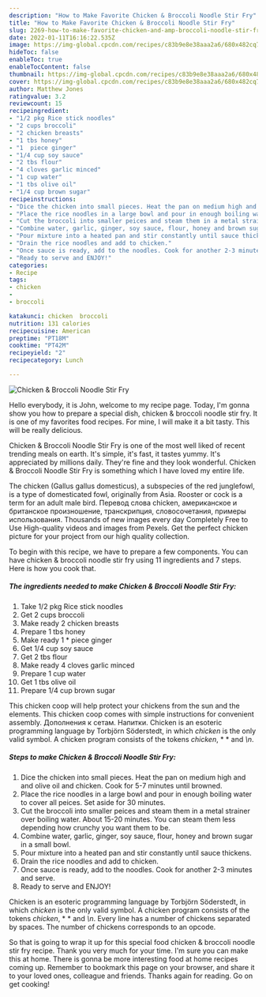 ```yaml
---
description: "How to Make Favorite Chicken & Broccoli Noodle Stir Fry"
title: "How to Make Favorite Chicken & Broccoli Noodle Stir Fry"
slug: 2269-how-to-make-favorite-chicken-and-amp-broccoli-noodle-stir-fry
date: 2022-01-11T16:16:22.535Z
image: https://img-global.cpcdn.com/recipes/c83b9e8e38aaa2a6/680x482cq70/chicken-broccoli-noodle-stir-fry-recipe-main-photo.jpg
hideToc: false
enableToc: true
enableTocContent: false
thumbnail: https://img-global.cpcdn.com/recipes/c83b9e8e38aaa2a6/680x482cq70/chicken-broccoli-noodle-stir-fry-recipe-main-photo.jpg
cover: https://img-global.cpcdn.com/recipes/c83b9e8e38aaa2a6/680x482cq70/chicken-broccoli-noodle-stir-fry-recipe-main-photo.jpg
author: Matthew Jones
ratingvalue: 3.2
reviewcount: 15
recipeingredient:
- "1/2 pkg Rice stick noodles"
- "2 cups broccoli"
- "2 chicken breasts"
- "1 tbs honey"
- "1  piece ginger"
- "1/4 cup soy sauce"
- "2 tbs flour"
- "4 cloves garlic minced"
- "1 cup water"
- "1 tbs olive oil"
- "1/4 cup brown sugar"
recipeinstructions:
- "Dice the chicken into small pieces. Heat the pan on medium high and and olive oil and chicken. Cook for 5-7 minutes until browned."
- "Place the rice noodles in a large bowl and pour in enough boiling water to cover all peices. Set aside for 30 minutes."
- "Cut the broccoli into smaller peices and steam them in a metal strainer over boiling water. About 15-20 minutes. You can steam them less depending how crunchy you want them to be."
- "Combine water, garlic, ginger, soy sauce, flour, honey and brown sugar in a small bowl."
- "Pour mixture into a heated pan and stir constantly until sauce thickens."
- "Drain the rice noodles and add to chicken."
- "Once sauce is ready, add to the noodles. Cook for another 2-3 minutes and serve."
- "Ready to serve and ENJOY!"
categories:
- Recipe
tags:
- chicken
- 
- broccoli

katakunci: chicken  broccoli 
nutrition: 131 calories
recipecuisine: American
preptime: "PT18M"
cooktime: "PT42M"
recipeyield: "2"
recipecategory: Lunch

---
```



![Chicken & Broccoli Noodle Stir Fry](https://img-global.cpcdn.com/recipes/c83b9e8e38aaa2a6/680x482cq70/chicken-broccoli-noodle-stir-fry-recipe-main-photo.jpg)

Hello everybody, it is John, welcome to my recipe page. Today, I'm gonna show you how to prepare a special dish, chicken & broccoli noodle stir fry. It is one of my favorites food recipes. For mine, I will make it a bit tasty. This will be really delicious.

Chicken & Broccoli Noodle Stir Fry is one of the most well liked of recent trending meals on earth. It's simple, it's fast, it tastes yummy. It's appreciated by millions daily. They're fine and they look wonderful. Chicken & Broccoli Noodle Stir Fry is something which I have loved my entire life.

The chicken (Gallus gallus domesticus), a subspecies of the red junglefowl, is a type of domesticated fowl, originally from Asia. Rooster or cock is a term for an adult male bird. Перевод слова chicken, американское и британское произношение, транскрипция, словосочетания, примеры использования. Thousands of new images every day Completely Free to Use High-quality videos and images from Pexels. Get the perfect chicken picture for your project from our high quality collection.


To begin with this recipe, we have to prepare a few components. You can have chicken & broccoli noodle stir fry using 11 ingredients and 7 steps. Here is how you cook that.

<!--inarticleads1-->

##### The ingredients needed to make Chicken & Broccoli Noodle Stir Fry:

1. Take 1/2 pkg Rice stick noodles
1. Get 2 cups broccoli
1. Make ready 2 chicken breasts
1. Prepare 1 tbs honey
1. Make ready 1 * piece ginger
1. Get 1/4 cup soy sauce
1. Get 2 tbs flour
1. Make ready 4 cloves garlic minced
1. Prepare 1 cup water
1. Get 1 tbs olive oil
1. Prepare 1/4 cup brown sugar


This chicken coop will help protect your chickens from the sun and the elements. This chicken coop comes with simple instructions for convenient assembly. Дополнения к сетам. Напитки. Chicken is an esoteric programming language by Torbjörn Söderstedt, in which *chicken* is the only valid symbol. A chicken program consists of the tokens *chicken*, * * and *\n*. 

<!--inarticleads2-->

##### Steps to make Chicken & Broccoli Noodle Stir Fry:

1. Dice the chicken into small pieces. Heat the pan on medium high and and olive oil and chicken. Cook for 5-7 minutes until browned.
1. Place the rice noodles in a large bowl and pour in enough boiling water to cover all peices. Set aside for 30 minutes.
1. Cut the broccoli into smaller peices and steam them in a metal strainer over boiling water. About 15-20 minutes. You can steam them less depending how crunchy you want them to be.
1. Combine water, garlic, ginger, soy sauce, flour, honey and brown sugar in a small bowl.
1. Pour mixture into a heated pan and stir constantly until sauce thickens.
1. Drain the rice noodles and add to chicken.
1. Once sauce is ready, add to the noodles. Cook for another 2-3 minutes and serve.
1. Ready to serve and ENJOY!

Chicken is an esoteric programming language by Torbjörn Söderstedt, in which *chicken* is the only valid symbol. A chicken program consists of the tokens *chicken*, * * and *\n*. Every line has a number of chickens separated by spaces. The number of chickens corresponds to an opcode. 

So that is going to wrap it up for this special food chicken & broccoli noodle stir fry recipe. Thank you very much for your time. I'm sure you can make this at home. There is gonna be more interesting food at home recipes coming up. Remember to bookmark this page on your browser, and share it to your loved ones, colleague and friends. Thanks again for reading. Go on get cooking!
